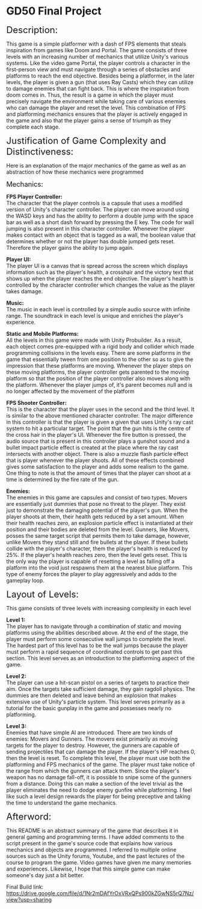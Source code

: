 <h1> GD50 Final Project </h1> 

<font size="5"> Description: </font> 

This game is a simple platformer with a dash of FPS elements that steals inspiration from games like Doom and Portal. The game consists of three levels with an increasing number of mechanics that utilize Unity's various systems. Like the video game Portal, the player controls a character in the first-person view and must navigate through a series of obstacles and platforms to reach the end objective. Besides being a platformer, in the later levels, the player is given a gun (that uses Ray Casts) which they can utilize to damage enemies that can fight back. This is where the inspiration from doom comes in. Thus, the result is a game in which the player must precisely navigate the environment while taking care of various enemies who can damage the player and reset the level. This combination of FPS and platforming mechanics ensures that the player is actively engaged in the game and also that the player gains a sense of triumph as they complete each stage.

<font size="5"> Justification of Game Complexity and Distinctiveness: </font> 

Here is an explanation of the major mechanics of the game as well as an abstraction of how these mechanics were programmed

<font size = "4"> Mechanics: </font>

**FPS Player Controller:** <br/>
The character that the player controls is a capsule that uses a modified version of Unity's character controller. The player can move around using the WASD keys and has the ability to perform a double jump with the space bar as well as a short dash forward by pressing the E key. The code for wall jumping is also present in this character controller. Whenever the player makes contact with an object that is tagged as a wall, the boolean value that determines whether or not the player has double jumped gets reset. Therefore the player gains the ability to jump again.

**Player UI:** <br/>
The player UI is a canvas that is spread across the screen which displays information such as the player's health, a crosshair and the victory text that shows up when the player reaches the end objective. The player's health is controlled by the character controller which changes the value as the player takes damage.

**Music:** <br/>
The music in each level is controlled by a simple audio source with infinite range. The soundtrack in each level is unique and enriches the player's experience.

**Static and Mobile Platforms:** <br/>
All the levels in this game were made with Unity Probuilder. As a result, each object comes pre-equipped with a rigid body and collider which made programming collisions in the levels easy. There are some platforms in the game that essentially tween from one position to the other so as to give the impression that these platforms are moving. Whenever the player steps on these moving platforms, the player controller gets parented to the moving platform so that the position of the player controller also moves along with the platform. Whenever the player jumps of, it's parent becomes null and is no longer affected by the movement of the platform

**FPS Shooter Controller:** <br/>
This is the character that the player uses in the second and the third level. It is similar to the above mentioned character controller. The major difference in this controller is that the player is given a given that uses Unity's ray cast system to hit a particular target. The point that the gun hits is the centre of the cross hair in the player's UI. Whenever the fire button is pressed, the audio source that is present in this controller plays a gunshot sound and a bullet impact particle effect is created at the place where the ray cast intersects with another object. There is also a muzzle flash particle effect that is player whenever the player shoots. All of these effects combined gives some satisfaction to the player and adds some realism to the game. One thing to note is that the amount of times that the player can shoot at a time is determined by the fire rate of the gun. 

**Enemies:** <br/>
The enemies in this game are capsules and consist of two types. Movers are essentially just dummies that pose no threat to the player. They exist just to demonstrate the damaging potential of the player's gun. When the player shoots at them, their health gets reduced by a set amount. When their health reaches zero, an explosion particle effect is instantiated at their position and their bodies are deleted from the level. Gunners, like Movers, posses the same target script that permits them to take damage, however, unlike Movers they stand still and fire bullets at the player. If these bullets collide with the player's character, them the player's health is reduced by 25%. If the player's health reaches zero, then the level gets reset. This is the only way the player is capable of resetting a level as falling off a platform into the void just respawns them at the nearest blue platform. This type of enemy forces the player to play aggressively and adds to the gameplay loop.

<font size="5"> Layout of Levels: </font> 

This game consists of three levels with increasing complexity in each level

**Level 1:** <br/>
The player has to navigate through a combination of static and moving platforms using the abilities described above. At the end of the stage, the player must perform some consecutive wall jumps to complete the level. The hardest part of this level has to be the wall jumps because the player must perform a rapid sequence of coordinated controls to get past this section. This level serves as an introduction to the platforming aspect of the game.

**Level 2:** <br/>
The player can use a hit-scan pistol on a series of targets to practice their aim. Once the targets take sufficient damage, they gain ragdoll physics. The dummies are then deleted and leave behind an explosion that makes extensive use of Unity's particle system. This level serves primarily as a tutorial for the basic gunplay in the game and possesses nearly no platforming.

**Level 3:** <br/>
Enemies that have simple AI are introduced. There are two kinds of enemies: Movers and Gunners. The movers exist primarily as moving targets for the player to destroy. However, the gunners are capable of sending projectiles that can damage the player. If the player's HP reaches 0, then the level is reset. To complete this level, the player must use both the platforming and FPS mechanics of the game. The player must take notice of the range from which the gunners can attack them. Since the player's weapon has no damage fall-off, it is possible to snipe some of the gunners from a distance. Doing this can make a section of the level trivial as the player eliminates the need to dodge enemy gunfire while platforming. I feel like such a level design rewards the player for being preceptive and taking the time to understand the game mechanics.

<font size="5"> Afterword: </font> 

This README is an abstract summary of the game that describes it in general gaming and programming terms. I have added comments to the script present in the game's source code that explains how various mechanics and objects are programmed. I referred to multiple online sources such as the Unity forums, Youtube, and the past lectures of the course to program the game. 
Video games have given me many memories and experiences. Likewise, I hope that this simple game can make someone's day just a bit better.

Final Build link: https://drive.google.com/file/d/1Nr2mDAfYrOxVRxQPs900kZGwNS5rQ7Nz/view?usp=sharing
